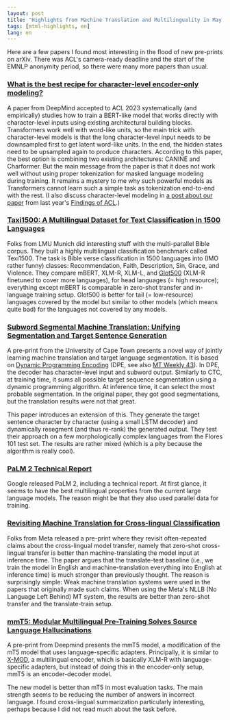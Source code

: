 ```yaml
---
layout: post
title: "Highlights from Machine Translation and Multilinguality in May 2023"
tags: [mtml-highlights, en]
lang: en
---
```


Here are a few papers I found most interesting in the flood of new pre-prints
on arXiv. There was ACL's camera-ready deadline and the start of the EMNLP
anonymity period, so there were many more papers than usual.

### [What is the best recipe for character-level encoder-only modeling?](https://arxiv.org/abs/2305.05461v1)

A paper from DeepMind accepted to ACL 2023 systematically (and empirically)
studies how to train a BERT-like model that works directly with character-level
inputs using existing architectural building blocks. Transformers work well
with word-like units, so the main trick with character-level models is that the
long character-level input needs to be downsampled first to get latent
word-like units. In the end, the hidden states need to be upsampled again to
produce characters. According to this paper, the best option is combining two
existing architectures: CANINE and Charformer. But the main message from the
paper is that it does not work well without using proper tokenization for
masked language modeling during training. It remains a mystery to me why such
powerful models as Transformers cannot learn such a simple task as tokenization
end-to-end with the rest. (I also discuss character-level modeling in [a post
about our paper](/2023/01/19/Why-Dont-People-Use-Character-level-MT.html) from
last year's [Findings of ACL](https://aclanthology.org/2022.findings-acl.194).)

### [Taxi1500: A Multilingual Dataset for Text Classification in 1500 Languages](https://arxiv.org/abs/2305.08487)

Folks from LMU Munich did interesting stuff with the multi-parallel Bible
corpus. They built a highly multilingual classification benchmark called
Texi1500. The task is Bible verse classification in 1500 languages into (IMO
rather funny) classes: Recommendation, Faith, Description, Sin, Grace, and
Violence. They compare mBERT, XLM-R, XLM-L, and
[Glot500](https://arxiv.org/abs/2305.12182) (XLM-R finetuned to cover more
languages), for head languages (= high resource); everything except mBERT is
comparable in zero-shot transfer and in-language training setup. Glot500 is
better for tail (= low-resource) languages covered by the model but similar to
other models (which means quite bad) for the languages not covered by any
models.

### [Subword Segmental Machine Translation: Unifying Segmentation and Target Sentence Generation](https://arxiv.org/abs/2305.07005)

A pre-print from the University of Cape Town presents a novel way of jointly
learning machine translation and target language segmentation. It is based on
[Dynamic Programming Encoding](https://arxiv.org/abs/2005.06606) (DPE, see also
[MT Weekly 43](/2020/06/12/MT-Weekly-Dynamic-Programming-Encoding.html)). In
DPE, the decoder has character-level input and subword output. Similarly to
CTC, at training time, it sums all possible target sequence segmentation using
a dynamic programming algorithm. At inference time, it can select the most
probable segmentation. In the original paper, they got good segmentations, but
the translation results were not that great.

This paper introduces an extension of this. They generate the target sentence
character by character (using a small LSTM decoder) and dynamically resegment
(and thus re-rank) the generated output. They test their approach on a few
morphologically complex languages from the Flores 101 test set. The results are
rather mixed (which is a pity because the algorithm is really cool).

### [PaLM 2 Technical Report](https://arxiv.org/abs/2305.10403v1)

Google released PaLM 2, including a technical report. At first glance, it seems
to have the best multilingual properties from the current large language
models. The reason might be that they also used parallel data for training.

### [Revisiting Machine Translation for Cross-lingual Classification](https://arxiv.org/abs/2305.14240)

Folks from Meta released a pre-print where they revisit often-repeated claims
about the cross-lingual model transfer, namely that zero-shot cross-lingual
transfer is better than machine-translating the model input at inference time.
The paper argues that the translate-test baseline (i.e., we train the model in
English and machine-translation everything into English at inference time) is
much stronger than previously thought. The reason is surprisingly simple: Weak
machine translation systems were used in the papers that originally made such
claims. When using the Meta's NLLB (No Language Left Behind) MT system, the
results are better than zero-shot transfer and the translate-train setup.

### [mmT5: Modular Multilingual Pre-Training Solves Source Language Hallucinations](https://arxiv.org/abs/2305.14224)

A pre-print from Deepmind presents the mmT5 model, a modification of the mT5
model that uses language-specific adapters. Principally, it is similar to
[X-MOD](https://aclanthology.org/2022.naacl-main.255), a multilingual encoder,
which is basically XLM-R with language-specific adapters, but instead of doing
this in the encoder-only setup, mmT5 is an encoder-decoder model.

The new model is better than mT5 in most evaluation tasks. The main strength
seems to be reducing the number of answers in incorrect language. I found
cross-lingual summarization particularly interesting, perhaps because I did not
read much about the task before.

